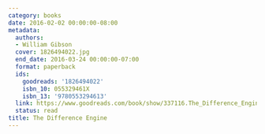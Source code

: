 ```yaml
---
category: books
date: 2016-02-02 00:00:00-08:00
metadata:
  authors:
  - William Gibson
  cover: 1826494022.jpg
  end_date: 2016-03-24 00:00:00-07:00
  format: paperback
  ids:
    goodreads: '1826494022'
    isbn_10: 055329461X
    isbn_13: '9780553294613'
  link: https://www.goodreads.com/book/show/337116.The_Difference_Engine
  status: read
title: The Difference Engine
---
```

